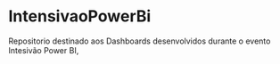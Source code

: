 # IntensivaoPowerBi
 Repositorio destinado aos Dashboards desenvolvidos durante o evento Intesivão Power BI,
